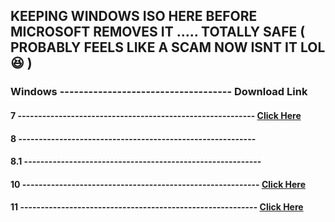 ## KEEPING WINDOWS ISO HERE BEFORE MICROSOFT REMOVES IT ..... TOTALLY SAFE ( PROBABLY FEELS LIKE A SCAM NOW ISNT IT LOL 😆 )

### Windows  ------------------------------------  Download Link

#### 7       ----------------------------------------------------------               [Click Here]()
#### 8       ----------------------------------------------------------  
#### 8.1     ----------------------------------------------------------  
#### 10      ----------------------------------------------------------               [Click Here](https://www.mediafire.com/file/lza2w6innc8i7d0/Windows+10+22h2+x64.iso/file)
#### 11      ----------------------------------------------------------               [Click Here](https://www.mediafire.com/file/v591mtvw0jjorsb/Win11_23H2_English_x64v2.iso/file)
